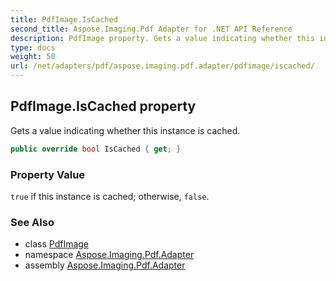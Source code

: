 ```yaml
---
title: PdfImage.IsCached
second_title: Aspose.Imaging.Pdf Adapter for .NET API Reference
description: PdfImage property. Gets a value indicating whether this instance is cached
type: docs
weight: 50
url: /net/adapters/pdf/aspose.imaging.pdf.adapter/pdfimage/iscached/
---
```

## PdfImage.IsCached property

Gets a value indicating whether this instance is cached.

```csharp
public override bool IsCached { get; }
```

### Property Value

`true` if this instance is cached; otherwise, `false`.

### See Also

* class [PdfImage](../)
* namespace [Aspose.Imaging.Pdf.Adapter](../../../aspose.imaging.pdf.adapter/)
* assembly [Aspose.Imaging.Pdf.Adapter](../../../)


